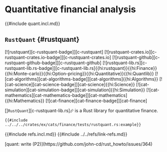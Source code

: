 # Quantitative financial analysis

{{#include quant.incl.md}}

## `RustQuant` {#rustquant}

[![rustquant][c-rustquant-badge]][c-rustquant] [![rustquant-crates.io][c-rustquant-crates.io-badge]][c-rustquant-crates.io] [![rustquant-github][c-rustquant-github-badge]][c-rustquant-github] [![rustquant-lib.rs][c-rustquant-lib.rs-badge]][c-rustquant-lib.rs]{{hi:rustquant}}{{hi:Finance}}{{hi:Monte-carlo}}{{hi:Option-pricing}}{{hi:Quantitative}}{{hi:Quantlib}} [![cat-algorithms][cat-algorithms-badge]][cat-algorithms]{{hi:Algorithms}} [![cat-science][cat-science-badge]][cat-science]{{hi:Science}} [![cat-simulation][cat-simulation-badge]][cat-simulation]{{hi:Simulation}} [![cat-mathematics][cat-mathematics-badge]][cat-mathematics]{{hi:Mathematics}} [![cat-finance][cat-finance-badge]][cat-finance]

[]`RustQuant`][c-rustquant-lib.rs]⮳ is a Rust library for quantitative finance.

```rust,editable
{{#include ../../../crates/ex/cats/finance/tests/rustquant.rs:example}}
```

{{#include refs.incl.md}}
{{#include ../../refs/link-refs.md}}

<div class="hidden">
[quant: write (P2)](https://github.com/john-cd/rust_howto/issues/364)

</div>
